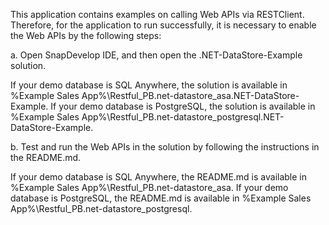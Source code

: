  This application contains examples on calling Web APIs via RESTClient. Therefore, for the application to run successfully, it is necessary to enable the Web APIs by the following steps:

a.	Open SnapDevelop IDE, and then open the .NET-DataStore-Example solution. 

If your demo database is SQL Anywhere, the solution is available in %Example Sales App%\Restful_PB\.net-datastore_asa\.NET-DataStore-Example.
If your demo database is PostgreSQL, the solution is available in %Example Sales App%\Restful_PB\.net-datastore_postgresql\.NET-DataStore-Example.

b.	Test and run the Web APIs in the solution by following the instructions in the README.md.

If your demo database is SQL Anywhere, the README.md is available in %Example Sales App%\Restful_PB\.net-datastore_asa.
If your demo database is PostgreSQL, the README.md is available in %Example Sales App%\Restful_PB\.net-datastore_postgresql.

